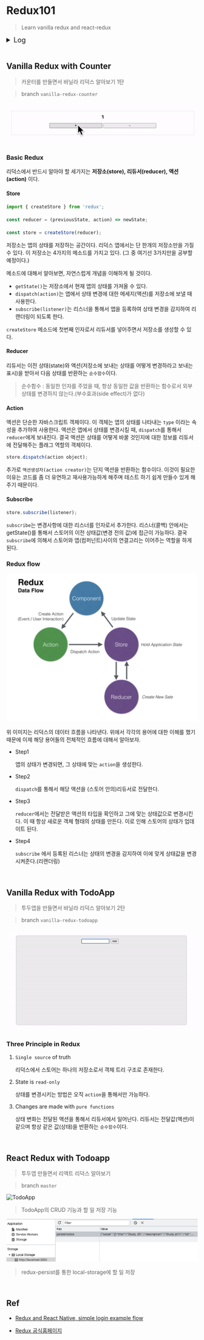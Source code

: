 # Redux101

> Learn vanilla redux and react-redux

<details>
<summary style="font-size : 18px">Log</summary>
<br />
21.12. 마무리를 위해서 다시 시작!!<br />
21.12.12 Finish Project<br />
</details>

<br />

## Vanilla Redux with Counter

> 카운터를 만들면서 바닐라 리덕스 알아보기 1탼

> branch `vanilla-redux-counter`

![Preview](screenshots/vanilla-redux-counter.gif)

### Basic Redux

리덕스에서 반드시 알아야 할 세가지는 **저장소(store), 리듀서(reducer), 액션(action)** 이다.

#### Store

```js
import { createStore } from 'redux';

const reducer = (previousState, action) => newState;

const store = createStore(reducer);
```

저장소는 앱의 상태를 저장하는 공간이다. 리덕스 앱에서는 단 한개의 저장소만을 가질 수 있다. 이 저장소는 4가지의 메소드를 가지고 있다. (그 중 여기선 3가지만을 공부할 예정이다.)

메소드에 대해서 알아보면, 자연스럽게 개념을 이해하게 될 것이다.

- `getState()`는 저장소에서 현재 앱의 상태를 가져올 수 있다.
- `dispatch(action)`는 앱에서 상태 변경에 대한 메세지(액션)를 저장소에 보낼 때 사용한다.
- `subscribe(listener)`는 리스너을 통해서 앱을 등록하여 상태 변경을 감지하여 리랜더링이 되도록 한다.

`createStore` 메소드에 첫번째 인자로서 리듀서를 넣어주면서 저장소를 생성할 수 있다.

#### Reducer

리듀서는 이전 상태(state)와 액션(저장소에 보내는 상태를 어떻게 변경하라고 보내는 표시)을 받아서 다음 상태를 반환하는 `순수함수`이다.

> 순수함수 : 동일한 인자를 주었을 때, 항상 동일한 값을 반환하는 함수로서 외부 상태를 변경하지 않는다.(부수효과(side effect)가 없다)

#### Action

액션은 단순한 자바스크립트 객체이다. 이 객체는 앱의 상태를 나타내는 `type` 이라는 속성을 추가하여 사용한다. 액션은 앱에서 상태를 변경시킬 때, `dispatch`를 통해서 `reducer`에게 보내진다. 결국 액션은 상태를 어떻게 바꿀 것인지에 대한 정보를 리듀서에 전달해주는 플래그 역할의 객체이다.

```javascript
store.dispatch(action object);
```

추가로 `액션생성자(action creator)`는 단지 액션을 반환하는 함수이다. 이것이 필요한 이유는 코드를 좀 더 유연하고 재사용가능하게 해주며 테스트 하기 쉽게 만들수 있게 해주기 때문이다.

#### Subscribe

```js
store.subscribe(listener);
```

`subscribe`는 변경사항에 대한 리스너를 인자로서 추가한다. 리스너(콜백) 안에서는 getState()를 통해서 스토어의 이전 상태값(변경 전의 값)에 접근이 가능하다. 결국 `subscribe`에 의해서 스토어와 앱(컴퍼넌트)사이의 연결고리는 이어주는 역할을 하게 된다.

### Redux flow

![redux-flow](screenshots/redux-flow.png)

위 이미지는 리덕스의 데이터 흐름을 나타낸다. 위에서 각각의 용어에 대한 이해를 했기 때문에 이제 해당 용어들의 전체적인 흐름에 대해서 알아보자.

- Step1

  앱의 상태가 변경되면, 그 상태에 맞는 `action`을 생성한다.

- Step2

  `dispatch`를 통해서 해당 액션을 (스토어 안의)리듀서로 전달한다.

- Step3

  `reducer`에서는 전달받은 액션의 타입을 확인하고 그에 맞는 상태값으로 변경시킨다. 이 때 항상 새로운 객체 형태의 상태를 만든다. 이로 인해 스토어의 상태가 업데이트 된다.

- Step4

  `subscribe` 에서 등록된 리스너는 상태의 변경을 감지하여 이에 맞게 상태값을 변경시켜준다.(리랜더링)

<br />

## Vanilla Redux with TodoApp

> 투두앱을 만들면서 바닐라 리덕스 알아보기 2탄

> branch `vanilla-redux-todoapp`

![Preview](screenshots/vanilla-redux-todoapp.gif)

### Three Principle in Redux

1. `Single source` of truth

   리덕스에서 스토어는 하나의 저장소로서 객체 트리 구조로 존재한다.

2. State is `read-only`

   상태를 변경시키는 방법은 오직 `action`을 통해서만 가능하다.

3. Changes are made with `pure functions`

   상태 변화는 전달된 액션을 통해서 리듀서에서 일어난다. 리듀서는 전달값(액션)이 같으며 항상 같은 값(상태)을 반환하는 `순수함수`이다.

<br />

## React Redux with Todoapp

> 투두앱 만들면서 리액트 리덕스 알아보기

> branch `master`

![TodoApp](screenshots/react-redux-todoapp.gif)

> TodoApp의 CRUD 기능과 할 일 저장 기능

![redux-persist](screenshots/redux-persist.png)

> redux-persist를 통한 local-storage에 할 일 저장

<br />

## Ref

- [Redux and React Native, simple login example flow](https://medium.com/@aurelie.lebec/redux-and-react-native-simple-login-example-flow-c4874cf91dde)

- [Redux 공식홈페이지](https://ko.redux.js.org/)
